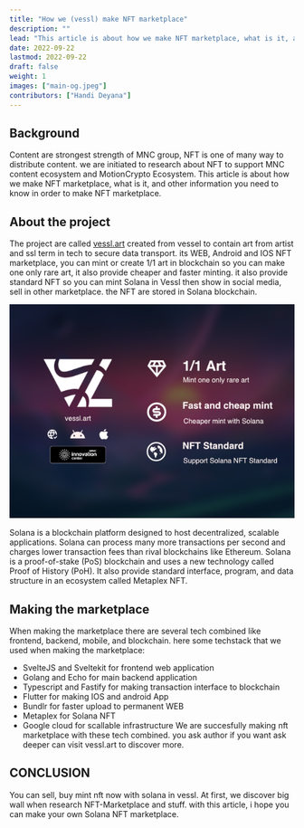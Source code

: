 ```yaml
---
title: "How we (vessl) make NFT marketplace"
description: ""
lead: "This article is about how we make NFT marketplace, what is it, and other information you need to know in order to make NFT marketplace."
date: 2022-09-22
lastmod: 2022-09-22
draft: false
weight: 1
images: ["main-og.jpeg"]
contributors: ["Handi Deyana"]
---
```


## Background

Content are strongest strength of MNC group, NFT is one of many way to distribute content. we are initiated to research about NFT to support MNC content ecosystem and MotionCrypto Ecosystem. This article is about how we make NFT marketplace, what is it, and other information you need to know in order to make NFT marketplace.

## About the project

The project are called [vessl.art](http://vessl.art) created from vessel to contain art from artist and ssl term in tech to secure data transport. its WEB, Android and IOS NFT marketplace, you can mint or create 1/1 art in blockchain so you can make one only rare art, it also provide cheaper and faster minting. it also provide standard NFT so you can mint Solana in Vessl then show in social media, sell in other marketplace. the NFT are stored in Solana blockchain.

![image](image1.png)

Solana is a blockchain platform designed to host decentralized, scalable applications. Solana can process many more transactions per second and charges lower transaction fees than rival blockchains like Ethereum. Solana is a proof-of-stake (PoS) blockchain and uses a new technology called Proof of History (PoH). It also provide standard interface, program, and data structure in an ecosystem called Metaplex NFT.

## Making the marketplace

When making the marketplace there are several tech combined like frontend, backend, mobile, and blockchain. here some techstack that we used when making the marketplace:

- SvelteJS and Sveltekit for frontend web application
- Golang and Echo for main backend application
- Typescript and Fastify for making transaction interface to blockchain
- Flutter for making IOS and android App
- Bundlr for faster upload to permanent WEB
- Metaplex for Solana NFT
- Google cloud for scallable infrastructure
  We are succesfully making nft marketplace with these tech combined. you ask author if you want ask deeper can visit vessl.art to discover more.

## CONCLUSION

You can sell, buy mint nft now with solana in vessl. At first, we discover big wall when research NFT-Marketplace and stuff. with this article, i hope you can make your own Solana NFT marketplace.
